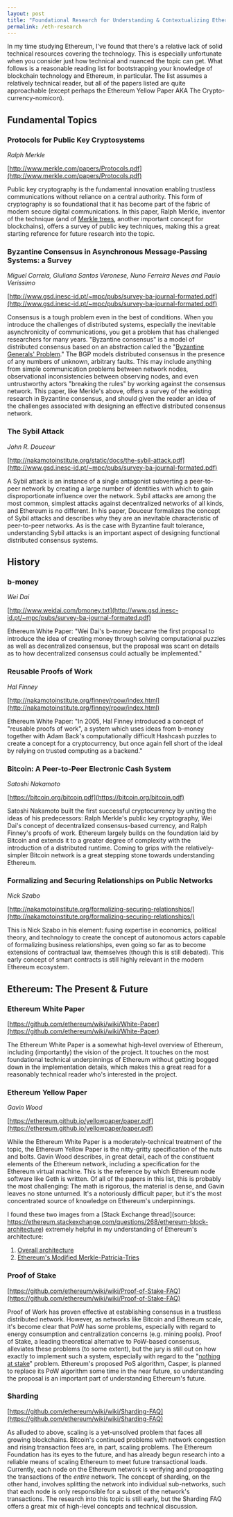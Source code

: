 ```yaml
---
layout: post
title: "Foundational Research for Understanding & Contextualizing Ethereum"
permalink: /eth-research
---
```


In my time studying Ethereum, I've found that there's a relative lack of solid technical resources covering the technology.  This is especially unfortunate when you consider just how technical and nuanced the topic can get.  What follows is a reasonable reading list for bootstrapping your knowledge of blockchain technology and Ethereum, in particular.  The list assumes a relatively technical reader, but all of the papers listed are quite approachable (except perhaps the Ethereum Yellow Paper AKA The Crypto-currency-nomicon).

## Fundamental Topics

### Protocols for Public Key Cryptosystems

*Ralph Merkle*

[http://www.merkle.com/papers/Protocols.pdf](http://www.merkle.com/papers/Protocols.pdf)

Public key cryptography is the fundamental innovation enabling trustless communications without reliance on a central authority.  This form of cryptography is so foundational that it has become part of the fabric of modern secure digital communications.  In this paper, Ralph Merkle, inventor of the technique (and of [Merkle trees](https://en.wikipedia.org/wiki/Merkle_tree), another important concept for blockchains), offers a survey of public key techniques, making this a great starting reference for future research into the topic.

### Byzantine Consensus in Asynchronous Message-Passing Systems: a Survey

*Miguel Correia, Giuliana Santos Veronese, Nuno Ferreira Neves and Paulo Verissimo*

[http://www.gsd.inesc-id.pt/~mpc/pubs/survey-ba-journal-formated.pdf](http://www.gsd.inesc-id.pt/~mpc/pubs/survey-ba-journal-formated.pdf)

Consensus is a tough problem even in the best of conditions.  When you introduce the challenges of distributed systems, especially the inevitable asynchronicity of communications, you get a problem that has challenged researchers for many years.  "Byzantine consensus" is a model of distributed consensus based on an abstraction called the "[Byzantine Generals' Problem](https://en.wikipedia.org/wiki/Byzantine_fault_tolerance#Byzantine_Generals.27_Problem)."  The BGP models distributed consensus in the presence of any numbers of unknown, arbitrary faults.  This may include anything from simple communication problems between network nodes, observational inconsistencies between observing nodes, and even untrustworthy actors "breaking the rules" by working against the consensus network.  This paper, like Merkle's above, offers a survey of the existing research in Byzantine consensus, and should given the reader an idea of the challenges associated with designing an effective distributed consensus network.

### The Sybil Attack

*John R. Douceur*

[http://nakamotoinstitute.org/static/docs/the-sybil-attack.pdf](http://www.gsd.inesc-id.pt/~mpc/pubs/survey-ba-journal-formated.pdf)

A Sybil attack is an instance of a single antagonist subverting a peer-to-peer network by creating a large number of identities with which to gain disproportionate influence over the network.  Sybil attacks are among the most common, simplest attacks against decentralized networks of all kinds, and Ethereum is no different.  In his paper, Douceur formalizes the concept of Sybil attacks and describes why they are an inevitable characteristic of peer-to-peer networks.  As is the case with Byzantine fault tolerance, understanding Sybil attacks is an important aspect of designing functional distributed consensus systems.

## History

### b-money

*Wei Dai*

[http://www.weidai.com/bmoney.txt](http://www.gsd.inesc-id.pt/~mpc/pubs/survey-ba-journal-formated.pdf)

Ethereum White Paper:  "Wei Dai's b-money became the first proposal to introduce the idea of creating money through solving computational puzzles as well as decentralized consensus, but the proposal was scant on details as to how decentralized consensus could actually be implemented."

### Reusable Proofs of Work

*Hal Finney*

[http://nakamotoinstitute.org/finney/rpow/index.html](http://nakamotoinstitute.org/finney/rpow/index.html)

Ethereum White Paper:  "In 2005, Hal Finney introduced a concept of "reusable proofs of work", a system which uses ideas from b-money together with Adam Back's computationally difficult Hashcash puzzles to create a concept for a cryptocurrency, but once again fell short of the ideal by relying on trusted computing as a backend."

### Bitcoin:  A Peer-to-Peer Electronic Cash System

*Satoshi Nakamoto*

[https://bitcoin.org/bitcoin.pdf](https://bitcoin.org/bitcoin.pdf)

Satoshi Nakamoto built the first successful cryptocurrency by uniting the ideas of his predecessors:  Ralph Merkle's public key cryptography, Wei Dai's concept of decentralized consensus-based currency, and Ralph Finney's proofs of work.  Ethereum largely builds on the foundation laid by Bitcoin and extends it to a greater degree of complexity with the introduction of a distributed runtime.  Coming to grips with the relatively-simpler Bitcoin network is a great stepping stone towards understanding Ethereum.

### Formalizing and Securing Relationships on Public Networks

*Nick Szabo*

[http://nakamotoinstitute.org/formalizing-securing-relationships/](http://nakamotoinstitute.org/formalizing-securing-relationships/)

This is Nick Szabo in his element: fusing expertise in economics, political theory, and technology to create the concept of autonomous actors capable of formalizing business relationships, even going so far as to become extensions of contractual law, themselves (though this is still debated).  This early concept of smart contracts is still highly relevant in the modern Ethereum ecosystem.

## Ethereum: The Present & Future

### Ethereum White Paper

[https://github.com/ethereum/wiki/wiki/White-Paper](https://github.com/ethereum/wiki/wiki/White-Paper)

The Ethereum White Paper is a somewhat high-level overview of Ethereum, including (importantly) the vision of the project.  It touches on the most foundational technical underpinnings of Ethereum without getting bogged down in the implementation details, which makes this a great read for a reasonably technical reader who's interested in the project.

### Ethereum Yellow Paper

*Gavin Wood*

[https://ethereum.github.io/yellowpaper/paper.pdf](https://ethereum.github.io/yellowpaper/paper.pdf)

While the Ethereum White Paper is a moderately-technical treatment of the topic, the Ethereum Yellow Paper is the nitty-gritty specification of the nuts and bolts.  Gavin Wood describes, in great detail, each of the constituent elements of the Ethereum network, including a specification for the Ethereum virtual machine.  This is the reference by which Ethereum node software like Geth is written.  Of all of the papers in this list, this is probably the most challenging:  The math is rigorous, the material is dense, and Gavin leaves no stone unturned.  It's a notoriously difficult paper, but it's the most concentrated source of knowledge on Ethereum's underpinnings.

I found these two images from a [Stack Exchange thread](source: https://ethereum.stackexchange.com/questions/268/ethereum-block-architecture) extremely helpful in my understanding of Ethereum's architecture:

1. [Overall architecture](https://i.stack.imgur.com/afWDt.jpg) 
2. [Ethereum's Modified Merkle-Patricia-Tries](https://i.stack.imgur.com/afWDt.jpg)

### Proof of Stake

[https://github.com/ethereum/wiki/wiki/Proof-of-Stake-FAQ](https://github.com/ethereum/wiki/wiki/Proof-of-Stake-FAQ)

Proof of Work has proven effective at establishing consensus in a trustless distributed network. However, as networks like Bitcoin and Ethereum scale, it's become clear that PoW has some problems, especially with regard to energy consumption and centralization concerns (e.g. mining pools).  Proof of Stake, a leading theoretical alternative to PoW-based consensus, alleviates these problems (to some extent), but the jury is still out on how exactly to implement such a system, especially with regard to the "[nothing at stake](https://en.wikipedia.org/wiki/Proof-of-stake#Criticism)" problem.  Ethereum's proposed PoS algorithm, Casper, is planned to replace its PoW algorithm some time in the near future, so understanding the proposal is an important part of understanding Ethereum's future.

### Sharding

[https://github.com/ethereum/wiki/wiki/Sharding-FAQ](https://github.com/ethereum/wiki/wiki/Sharding-FAQ)

As alluded to above, scaling is a yet-unsolved problem that faces all growing blockchains.  Bitcoin's continued problems with network congestion and rising transaction fees are, in part, scaling problems.  The Ethereum Foundation has its eyes to the future, and has already begun research into a reliable means of scaling Ethereum to meet future transactional loads.  Currently, each node on the Ethereum network is verifying and propagating the transactions of the *entire* network.  The concept of sharding, on the other hand, involves splitting the network into individual sub-networks, such that each node is only responsible for a subset of the network's transactions.  The research into this topic is still early, but the Sharding FAQ offers a great mix of high-level concepts and technical discussion.
